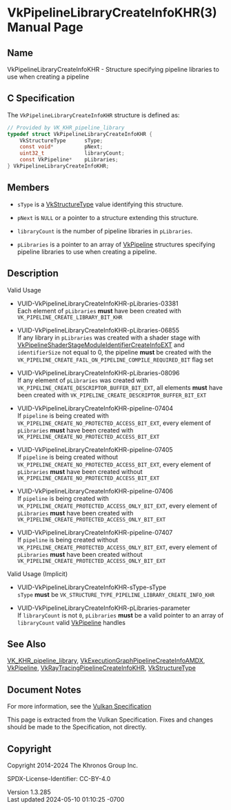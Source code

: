 # VkPipelineLibraryCreateInfoKHR(3) Manual Page

## Name

VkPipelineLibraryCreateInfoKHR - Structure specifying pipeline libraries
to use when creating a pipeline



## <a href="#_c_specification" class="anchor"></a>C Specification

The `VkPipelineLibraryCreateInfoKHR` structure is defined as:

``` c
// Provided by VK_KHR_pipeline_library
typedef struct VkPipelineLibraryCreateInfoKHR {
    VkStructureType      sType;
    const void*          pNext;
    uint32_t             libraryCount;
    const VkPipeline*    pLibraries;
} VkPipelineLibraryCreateInfoKHR;
```

## <a href="#_members" class="anchor"></a>Members

- `sType` is a [VkStructureType](https://registry.khronos.org/vulkan/specs/1.3-extensions/man/html/VkStructureType.html) value identifying
  this structure.

- `pNext` is `NULL` or a pointer to a structure extending this
  structure.

- `libraryCount` is the number of pipeline libraries in `pLibraries`.

- `pLibraries` is a pointer to an array of [VkPipeline](https://registry.khronos.org/vulkan/specs/1.3-extensions/man/html/VkPipeline.html)
  structures specifying pipeline libraries to use when creating a
  pipeline.

## <a href="#_description" class="anchor"></a>Description

Valid Usage

- <a href="#VUID-VkPipelineLibraryCreateInfoKHR-pLibraries-03381"
  id="VUID-VkPipelineLibraryCreateInfoKHR-pLibraries-03381"></a>
  VUID-VkPipelineLibraryCreateInfoKHR-pLibraries-03381  
  Each element of `pLibraries` **must** have been created with
  `VK_PIPELINE_CREATE_LIBRARY_BIT_KHR`

- <a href="#VUID-VkPipelineLibraryCreateInfoKHR-pLibraries-06855"
  id="VUID-VkPipelineLibraryCreateInfoKHR-pLibraries-06855"></a>
  VUID-VkPipelineLibraryCreateInfoKHR-pLibraries-06855  
  If any library in `pLibraries` was created with a shader stage with
  [VkPipelineShaderStageModuleIdentifierCreateInfoEXT](https://registry.khronos.org/vulkan/specs/1.3-extensions/man/html/VkPipelineShaderStageModuleIdentifierCreateInfoEXT.html)
  and `identifierSize` not equal to 0, the pipeline **must** be created
  with the `VK_PIPELINE_CREATE_FAIL_ON_PIPELINE_COMPILE_REQUIRED_BIT`
  flag set

- <a href="#VUID-VkPipelineLibraryCreateInfoKHR-pLibraries-08096"
  id="VUID-VkPipelineLibraryCreateInfoKHR-pLibraries-08096"></a>
  VUID-VkPipelineLibraryCreateInfoKHR-pLibraries-08096  
  If any element of `pLibraries` was created with
  `VK_PIPELINE_CREATE_DESCRIPTOR_BUFFER_BIT_EXT`, all elements **must**
  have been created with `VK_PIPELINE_CREATE_DESCRIPTOR_BUFFER_BIT_EXT`

- <a href="#VUID-VkPipelineLibraryCreateInfoKHR-pipeline-07404"
  id="VUID-VkPipelineLibraryCreateInfoKHR-pipeline-07404"></a>
  VUID-VkPipelineLibraryCreateInfoKHR-pipeline-07404  
  If `pipeline` is being created with
  `VK_PIPELINE_CREATE_NO_PROTECTED_ACCESS_BIT_EXT`, every element of
  `pLibraries` **must** have been created with
  `VK_PIPELINE_CREATE_NO_PROTECTED_ACCESS_BIT_EXT`

- <a href="#VUID-VkPipelineLibraryCreateInfoKHR-pipeline-07405"
  id="VUID-VkPipelineLibraryCreateInfoKHR-pipeline-07405"></a>
  VUID-VkPipelineLibraryCreateInfoKHR-pipeline-07405  
  If `pipeline` is being created without
  `VK_PIPELINE_CREATE_NO_PROTECTED_ACCESS_BIT_EXT`, every element of
  `pLibraries` **must** have been created without
  `VK_PIPELINE_CREATE_NO_PROTECTED_ACCESS_BIT_EXT`

- <a href="#VUID-VkPipelineLibraryCreateInfoKHR-pipeline-07406"
  id="VUID-VkPipelineLibraryCreateInfoKHR-pipeline-07406"></a>
  VUID-VkPipelineLibraryCreateInfoKHR-pipeline-07406  
  If `pipeline` is being created with
  `VK_PIPELINE_CREATE_PROTECTED_ACCESS_ONLY_BIT_EXT`, every element of
  `pLibraries` **must** have been created with
  `VK_PIPELINE_CREATE_PROTECTED_ACCESS_ONLY_BIT_EXT`

- <a href="#VUID-VkPipelineLibraryCreateInfoKHR-pipeline-07407"
  id="VUID-VkPipelineLibraryCreateInfoKHR-pipeline-07407"></a>
  VUID-VkPipelineLibraryCreateInfoKHR-pipeline-07407  
  If `pipeline` is being created without
  `VK_PIPELINE_CREATE_PROTECTED_ACCESS_ONLY_BIT_EXT`, every element of
  `pLibraries` **must** have been created without
  `VK_PIPELINE_CREATE_PROTECTED_ACCESS_ONLY_BIT_EXT`

Valid Usage (Implicit)

- <a href="#VUID-VkPipelineLibraryCreateInfoKHR-sType-sType"
  id="VUID-VkPipelineLibraryCreateInfoKHR-sType-sType"></a>
  VUID-VkPipelineLibraryCreateInfoKHR-sType-sType  
  `sType` **must** be
  `VK_STRUCTURE_TYPE_PIPELINE_LIBRARY_CREATE_INFO_KHR`

- <a href="#VUID-VkPipelineLibraryCreateInfoKHR-pLibraries-parameter"
  id="VUID-VkPipelineLibraryCreateInfoKHR-pLibraries-parameter"></a>
  VUID-VkPipelineLibraryCreateInfoKHR-pLibraries-parameter  
  If `libraryCount` is not `0`, `pLibraries` **must** be a valid pointer
  to an array of `libraryCount` valid [VkPipeline](https://registry.khronos.org/vulkan/specs/1.3-extensions/man/html/VkPipeline.html)
  handles

## <a href="#_see_also" class="anchor"></a>See Also

[VK_KHR_pipeline_library](https://registry.khronos.org/vulkan/specs/1.3-extensions/man/html/VK_KHR_pipeline_library.html),
[VkExecutionGraphPipelineCreateInfoAMDX](https://registry.khronos.org/vulkan/specs/1.3-extensions/man/html/VkExecutionGraphPipelineCreateInfoAMDX.html),
[VkPipeline](https://registry.khronos.org/vulkan/specs/1.3-extensions/man/html/VkPipeline.html),
[VkRayTracingPipelineCreateInfoKHR](https://registry.khronos.org/vulkan/specs/1.3-extensions/man/html/VkRayTracingPipelineCreateInfoKHR.html),
[VkStructureType](https://registry.khronos.org/vulkan/specs/1.3-extensions/man/html/VkStructureType.html)

## <a href="#_document_notes" class="anchor"></a>Document Notes

For more information, see the <a
href="https://registry.khronos.org/vulkan/specs/1.3-extensions/html/vkspec.html#VkPipelineLibraryCreateInfoKHR"
target="_blank" rel="noopener">Vulkan Specification</a>

This page is extracted from the Vulkan Specification. Fixes and changes
should be made to the Specification, not directly.

## <a href="#_copyright" class="anchor"></a>Copyright

Copyright 2014-2024 The Khronos Group Inc.

SPDX-License-Identifier: CC-BY-4.0

Version 1.3.285  
Last updated 2024-05-10 01:10:25 -0700
